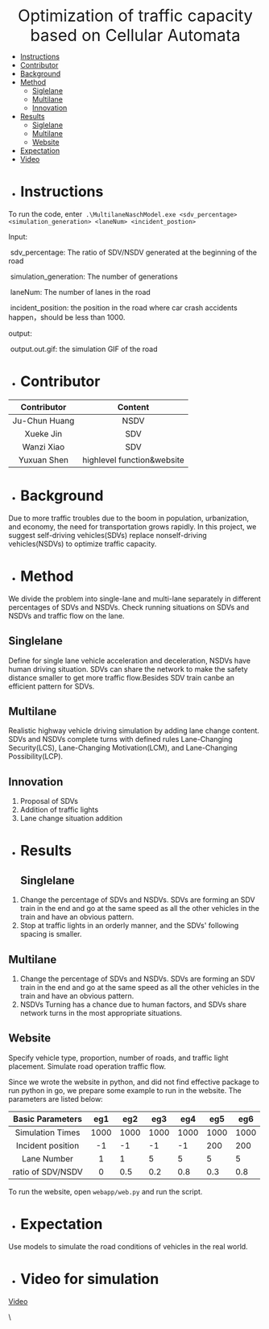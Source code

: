 
<div align='center' ><font size='6'>Optimization of traffic capacity based on Cellular Automata</font></div>

- [Instructions](#Instructions)
- [Contributor](#Contributor)
- [Background](#Background)
- [Method](#Method)
  - [Siglelane](#Siglelane])
  - [Multilane](#Multilane)
  - [Innovation](#Innovation)
- [Results](#Results)
  - [Siglelane](#Siglelane])
  - [Multilane](#Multilane)
  - [Website](#Webset)
- [Expectation](#Expectation)
- [Video](#Video)



* # Instructions

To run the code, enter`` .\MultilaneNaschModel.exe <sdv_percentage> <simulation_generation> <laneNum> <incident_postion>`` 

Input:

​	sdv_percentage: The ratio of SDV/NSDV generated at the beginning of the road

​	simulation_generation: The number of generations

​	laneNum: The number of lanes in the road

​	incident_position: the position in the road where car crash accidents happen，should be less than 1000.

output:

​	output.out.gif: the simulation GIF of the road

* # Contributor
  
| Contributor | Content |
| :--:|:--:|
| Ju-Chun Huang| NSDV |
| Xueke Jin| SDV |
| Wanzi Xiao|   SDV |
| Yuxuan Shen| highlevel function&website |

* # Background
Due to more traffic troubles due to the boom in population, urbanization, and economy, the need for transportation grows rapidly. In this project, we suggest self-driving vehicles(SDVs) replace nonself-driving vehicles(NSDVs) to optimize traffic capacity.

* # Method
We divide the problem into single-lane and multi-lane separately in different percentages of SDVs and NSDVs. Check running situations on SDVs and NSDVs and traffic flow on the lane.
  ## Singlelane
Define for single lane vehicle acceleration and deceleration, NSDVs have human driving situation. SDVs can share the network to make the safety distance smaller to get more traffic flow.Besides SDV train canbe an efficient pattern for SDVs.
  ## Multilane
Realistic highway vehicle driving simulation by adding lane change content. SDVs and NSDVs complete turns with defined rules Lane-Changing Security(LCS), Lane-Changing Motivation(LCM), and Lane-Changing Possibility(LCP).
 ## Innovation
1. Proposal of SDVs
2. Addition of traffic lights
3. Lane change situation addition
* # Results
  ## Singlelane
1. Change the percentage of SDVs and NSDVs. SDVs are forming an SDV train in the end and go at the same speed as all the other vehicles in the train and have an obvious pattern.
2. Stop at traffic lights in an orderly manner, and the SDVs' following spacing is smaller.
  ## Multilane
1. Change the percentage of SDVs and NSDVs. SDVs are forming an SDV train in the end and go at the same speed as all the other vehicles in the train and have an obvious pattern.
2. NSDVs Turning has a chance due to human factors, and SDVs share network turns in the most appropriate situations.
  ## Website
Specify vehicle type, proportion, number of roads, and traffic light placement. Simulate road operation traffic flow.

Since we wrote the website in python, and did not find effective package to run python in go, we prepare some example to run in the website. The parameters are listed below:

| Basic Parameters  | eg1  | eg2  | eg3  | eg4  | eg5  | eg6  |
| :---------------: | :--: | ---- | ---- | ---- | ---- | ---- |
| Simulation Times  | 1000 | 1000 | 1000 | 1000 | 1000 | 1000 |
| Incident position |  -1  | -1   | -1   | -1   | 200  | 200  |
|    Lane Number    |  1   | 1    | 5    | 5    | 5    | 5    |
| ratio of SDV/NSDV |  0   | 0.5  | 0.2  | 0.8  | 0.3  | 0.8  |

To run the website, open ```webapp/web.py``` and run the script.

* # Expectation
Use models to simulate the road conditions of vehicles in the real world.
* # Video for simulation
[Video](https://drive.google.com/file/d/1MFCtU049tmFCPYqOp1yzHh61lf53hfTW/view?usp=share_link) 




\
